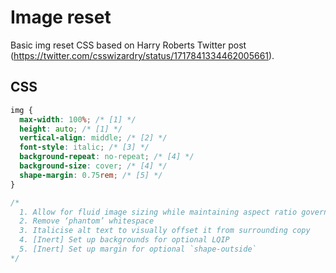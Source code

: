 # Image reset

Basic img reset CSS based on Harry Roberts Twitter post (https://twitter.com/csswizardry/status/1717841334462005661).

## CSS

```css
img {
  max-width: 100%; /* [1] */
  height: auto; /* [1] */
  vertical-align: middle; /* [2] */
  font-style: italic; /* [3] */
  background-repeat: no-repeat; /* [4] */
  background-size: cover; /* [4] */
  shape-margin: 0.75rem; /* [5] */
}

/*
  1. Allow for fluid image sizing while maintaining aspect ratio governed by width/height attributes
  2. Remove ‘phantom’ whitespace
  3. Italicise alt text to visually offset it from surrounding copy
  4. [Inert] Set up backgrounds for optional LQIP
  5. [Inert] Set up margin for optional `shape-outside`
*/
```
